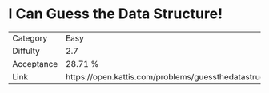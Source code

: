 # I Can Guess the Data Structure!

<table>
    <tr>
        <td>Category</td>
        <td>Easy</td>
    </tr>
    <tr>
        <td>Diffulty</td>
        <td>2.7</td>
    </tr>
    <tr>
        <td>Acceptance</td>
        <td>28.71 %</td>
    </tr>
    <tr>
        <td>Link</td>
        <td>https://open.kattis.com/problems/guessthedatastructure</td>
    </tr>
</table>